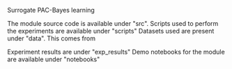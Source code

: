 Surrogate PAC-Bayes learning

The module source code is available under "src".
Scripts used to perform the experiments are available under "scripts"
Datasets used are present under "data". This comes from 

Experiment results are under "exp_results"
Demo notebooks for the module are available under "notebooks"